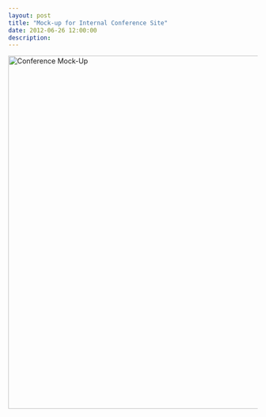 ```yaml
---
layout: post
title: "Mock-up for Internal Conference Site"
date: 2012-06-26 12:00:00
description: 
---
```


<p><a href="/static/2012/06/conference-site.png"><img class="img-fluid" height="714" src="/static/2012/06/conference-site-1024x996.png" title="Conference Mock-Up" width="735"/></a></p>